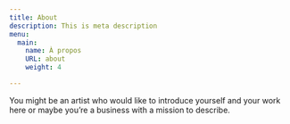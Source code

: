 ```yaml
---
title: About
description: This is meta description
menu:
  main:
    name: À propos
    URL: about
    weight: 4

---
```

You might be an artist who would like to introduce yourself and your work here or maybe you&rsquo;re a business with a mission to describe.